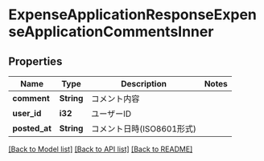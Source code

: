 # ExpenseApplicationResponseExpenseApplicationCommentsInner

## Properties

Name | Type | Description | Notes
------------ | ------------- | ------------- | -------------
**comment** | **String** | コメント内容 | 
**user_id** | **i32** | ユーザーID | 
**posted_at** | **String** | コメント日時(ISO8601形式) | 

[[Back to Model list]](../README.md#documentation-for-models) [[Back to API list]](../README.md#documentation-for-api-endpoints) [[Back to README]](../README.md)


